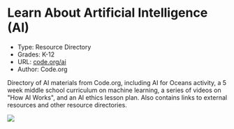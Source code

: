 # Learn About Artificial Intelligence (AI)
* Type: Resource Directory
* Grades: K-12
* URL: [code.org/ai](https://code.org/ai)
* Author: Code.org

Directory of AI materials from Code.org, including AI for Oceans activity, a 5 week middle school curriculum on machine learning, a series of videos on "How AI Works", and an AI ethics lesson plan. Also contains links to external resources and other resource directories.

![](https://github.com/touretzkyds/ai4k12/raw/master/images/code-dot-org-ai.png)
